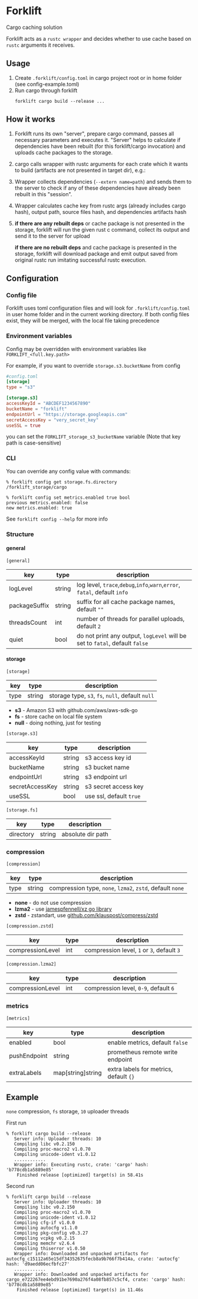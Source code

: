 # Forklift
Cargo caching solution

Forklift acts as a `rustc wrapper` and decides whether to use cache based on `rustc` arguments it receives.


## Usage

1. Create `.forklift/config.toml` in cargo project root
   or in home folder (see config-example.toml)
2. Run cargo through forklift
   ```shell
   forklift cargo build --release ...
   ```


## How it works
1. Forklift runs its own "server", prepare cargo command, passes all necessary
   parameters and executes it.
   "Server" helps to calculate if dependencies have been rebuilt
   (for this forklift/cargo invocation) and uploads cache packages to the storage.

2. cargo calls wrapper with rustc arguments for each crate which it
   wants to build (artifacts are not presented in target dir), e.g.:

3. Wrapper collects dependencies (`--extern name=path`) and sends them to the
   server to check if any of these dependencies have already been rebuilt in this "session".

4. Wrapper calculates cache key from rustc args (already includes cargo hash),
   output path, source files hash, and dependencies artifacts hash

5. **if there are any rebuilt deps** or cache package is not presented in the storage,
   forklift will run the given rust c command, collect its output and send 
   it to the server for upload

   **if there are no rebuilt deps** and cache package is presented in the storage,
   forklift will download package and emit output saved from original rustc run imitating
   successful rustc execution.


## Configuration

### Config file

Forklift uses toml configuration files and will look for `.forklift/config.toml`
in user home folder and in the current working directory.
If both config files exist, they will be merged, with the local file
taking precedence

### Environment variables

Config may be overridden with environment variables like
`FORKLIFT_<full.key.path>`

For example, if you want to override `storage.s3.bucketName`
from config
```toml
#config.toml
[storage]
type = "s3"

[storage.s3]
accessKeyId = "ABCDEF1234567890"
bucketName = "forklift"
endpointUrl = "https://storage.googleapis.com"
secretAccessKey = "very_secret_key"
useSSL = true
```
you can set the `FORKLIFT_storage_s3_bucketName` variable
(Note that key path is case-sensitive)

### CLI

You can override any config value with commands:
```shell
% forklift config get storage.fs.directory
/forklift_storage/cargo

% forklift config set metrics.enabled true bool
previous metrics.enabled: false
new metrics.enabled: true
```

See `forklift config --help` for more info

### Structure

#### general
`[general]`

| key           | type   | description                                                                 |
|---------------|--------|-----------------------------------------------------------------------------|
| logLevel      | string | log level, `trace`,`debug`,`info`,`warn`,`error`, `fatal`, default `info`   |
| packageSuffix | string | suffix for all cache package names, default `""`                            |
| threadsCount  | int    | number of threads for parallel uploads, default `2`                         |
| quiet         | bool   | do not print any output, `logLevel` will be set to `fatal`, default `false` |

#### storage
`[storage]`

| key  | type   | description                                      |
|------|--------|--------------------------------------------------|
| type | string | storage type, `s3`, `fs`, `null`, default `null` |

- **s3** - Amazon S3 with github.com/aws/aws-sdk-go
- **fs** - store cache on local file system
- **null** - doing nothing, just for testing

`[storage.s3]`

| key             | type   | description                             |
|-----------------|--------|-----------------------------------------|
| accessKeyId     | string | s3 access key id                        |
| bucketName      | string | s3 bucket name                          |
| endpointUrl     | string | s3 endpoint url                         |
| secretAccessKey | string | s3 secret access key                    |
| useSSL          | bool   | use ssl, default `true`                 |


`[storage.fs]`

| key       | type   | description       |
|-----------|--------|-------------------|
| directory | string | absolute dir path |

### compression
`[compression]`

| key  | type   | description                                               |
|------|--------|-----------------------------------------------------------|
| type | string | compression type, `none`, `lzma2`, `zstd`, default `none` |

- **none** - do not use compression
- **lzma2** - use [jamespfennell/xz go library](https://github.com/jamespfennell/xz)
- **zstd** - zstandart, use [github.com/klauspost/compress/zstd](https://github.com/klauspost/compress/tree/master/zstd)

`[compression.zstd]`

| key              | type | description                                |
|------------------|------|--------------------------------------------|
| compressionLevel | int  | compression level, `1` or `3`, default `3` |

`[compression.lzma2]`

| key              | type | description                           |
|------------------|------|---------------------------------------|
| compressionLevel | int  | compression level, `0-9`, default `6` |

### metrics
`[metrics]`

| key          | type              | description                            |
|--------------|-------------------|----------------------------------------|
| enabled      | bool              | enable metrics, default `false`        |
| pushEndpoint | string            | prometheus remote write endpoint       |
| extraLabels  | map[string]string | extra labels for metrics, default `{}` |

## Example

`none` compression, `fs` storage, `10` uploader threads


First run
```shell
% forklift cargo build --release
   Server info: Uploader threads: 10 
   Compiling libc v0.2.150
   Compiling proc-macro2 v1.0.70
   Compiling unicode-ident v1.0.12
   ............
   Wrapper info: Executing rustc, crate: 'cargo' hash: 'b778cdb1a5889e85'
    Finished release [optimized] target(s) in 58.41s
```

Second run
```shell
% forklift cargo build --release
   Server info: Uploader threads: 10
   Compiling libc v0.2.150
   Compiling proc-macro2 v1.0.70
   Compiling unicode-ident v1.0.12
   Compiling cfg-if v1.0.0
   Compiling autocfg v1.1.0
   Compiling pkg-config v0.3.27
   Compiling vcpkg v0.2.15
   Compiling memchr v2.6.4
   Compiling thiserror v1.0.50
   Wrapper info: Downloaded and unpacked artifacts for autocfg_c15112a65e15df34352675fecb8a9b766f7b414a, crate: 'autocfg' hash: 'd9aedd06ecfbfc27'
   ............      
   Wrapper info: Downloaded and unpacked artifacts for cargo_e722267ee4ebd91be7690a276f4a08fb857c5cf4, crate: 'cargo' hash: 'b778cdb1a5889e85'
    Finished release [optimized] target(s) in 11.46s                     
```